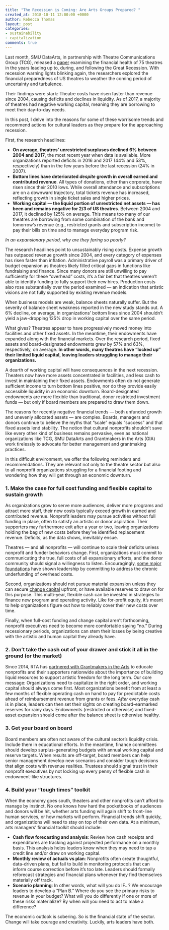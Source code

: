 ```yaml
---
title: "The Recession is Coming: Are Arts Groups Prepared? "
created_at: 2018-10-11 12:00:00 +0000
author: Rebecca Thomas
layout: post
categories:
- sustainability
- capitalization
comments: true
---
```

Last month, SMU DataArts, in partnership with Theatre Communications Group (TCG), released a [paper](https://culturaldata.org/pages/theatres-at-the-crossroads/) examining the financial health of 75 theatres in the years leading up to, during, and following the Great Recession. With recession warning lights blinking again, the researchers explored the financial preparedness of US theatres to weather the coming period of uncertainty and turbulence. 

Their findings were stark: Theatre costs have risen faster than revenue since 2004, causing deficits and declines in liquidity. As of 2017, a majority of theatres had negative working capital, meaning they are borrowing to meet their day-to-day needs. 

In this post, I delve into the reasons for some of these worrisome trends and recommend actions for cultural leaders as they prepare for the approaching recession.

 First, the research headlines:

- __On average, theatres&rsquo; unrestricted surpluses declined 6% between 2004 and 2017__, the most recent year when data is available. More organizations reported deficits in 2016 and 2017 (44% and 53%, respectively) than in the few years before the last recession (24% in 2007).
- __Bottom lines have deteriorated _despite_ growth in overall earned and contributed revenue__. All types of donations, other than corporate, have risen since their 2010 lows. While overall attendance and subscriptions are on a downward trajectory, total tickets revenue has increased, reflecting growth in single ticket sales and higher prices.
- __Working capital  &mdash; the liquid portion of unrestricted net assets  &mdash; has been and remains negative for 2/3 of US theatres__. Between 2004 and 2017, it declined by 125% on average. This means too many of our theatres are borrowing from some combination of the bank and tomorrow&rsquo;s revenue (e.g., restricted grants and subscription income) to pay their bills on time and to manage everyday program risk. 

_In an expansionary period, why are they faring so poorly?_

The research headlines point to unsustainably rising costs. Expense growth has outpaced revenue growth since 2004, and every category of expenses has risen faster than inflation. Administrative payroll was a primary driver of budget expansion as theatres likely filled critical gaps in functions like fundraising and finance. Since many donors are still unwilling to pay sufficiently for these &ldquo;overhead&rdquo; costs, it&rsquo;s a fair bet that theatres weren&rsquo;t able to identify funding to fully support their new hires. Production costs also rose substantially over the period examined  &mdash; an indication that artistic visions are not fully supported by existing revenue models. 

When business models are weak, balance sheets naturally suffer. But the severity of balance sheet weakness reported in the new study stands out. A 6% decline, on average, in organizations&rsquo; bottom lines since 2004 shouldn&rsquo;t yield a jaw-dropping 125% drop in working capital over the same period. 

What gives? Theatres appear to have progressively moved money into facilities and other fixed assets. In the meantime, their endowments have expanded along with the financial markets. Over the research period, fixed assets and board-designated endowments grew by 57% and 63%, respectively, on average. __In other words, many theatres have &ldquo;locked up&rdquo; their limited liquid capital, leaving leaders struggling to manage their organizations.__

A dearth of working capital will have consequences in the next recession. Theaters now have more assets concentrated in facilities, and less cash to invest in maintaining their fixed assets. Endowments often do not generate sufficient income to turn bottom lines positive, nor do they provide easily accessible liquidity in an economic downturn. Board-designated endowments are more flexible than traditional, donor restricted investment funds  &mdash; but only if board members are prepared to draw them down. 

The reasons for recently negative financial trends  &mdash; both unfunded growth and unevenly allocated assets  &mdash; are complex. Boards, managers and donors continue to believe the myths that &ldquo;scale&rdquo; equals &ldquo;success&rdquo; and that fixed assets lend stability. The notion that cultural nonprofits shouldn&rsquo;t save like every other kind of business remains pervasive, even as national organizations like TCG, SMU DataArts and Grantmakers in the Arts (GIA) work tirelessly to advocate for better management and grantmaking practices. 

In this difficult environment, we offer the following reminders and recommendations. They are relevant not only to the theatre sector but also to all nonprofit organizations struggling for a financial footing and wondering how they will get through an economic downturn. 

### 1. Make the case for full cost funding and flexible capital to sustain growth

As organizations grow to serve more audiences, deliver more programs and attract more staff, their new costs typically exceed growth in earned and contributed revenue. Nonprofit leaders may pursue activities without full funding in place, often to satisfy an artistic or donor aspiration. Their supporters may furthermore exit after a year or two, leaving organizations holding the bag of new costs before they&rsquo;ve identified replacement revenue. Deficits, as the data shows, inevitably ensue. 

Theatres  &mdash; and all nonprofits  &mdash; will continue to scale their deficits unless nonprofit and funder behaviors change. First, organizations must commit to communicating the true, full costs of all expansionary efforts, and the donor community should signal a willingness to listen. Encouragingly, [some major foundations](https://www.philanthropy.com/article/5-CEOs-of-Big-Foundations/247063?utm_source=pt&utm_medium=en&cid=pt&source=ams&sourceId=346939) have shown leadership by committing to address the chronic underfunding of overhead costs. 

Second, organizations should not pursue material expansion unless they can secure [change capital](https://www.giarts.org/article/investing-change-ten-lessons-cultural-grantmakers) upfront, or have available reserves to draw on for this purpose. This multi-year, flexible cash can be invested in strategies to finance new program and operating activity. Like for-profit equity, it&rsquo;s meant to help organizations figure out how to reliably cover their new costs over time. 

Finally, when full-cost funding and change capital aren&rsquo;t forthcoming, nonprofit executives need to become more comfortable saying &ldquo;no.&rdquo; During recessionary periods, organizations can stem their losses by being creative with the artistic and human capital they already have. 

### 2. Don&rsquo;t take the cash out of your drawer and stick it all in the ground (or the market)

Since 2014, RTA has [partnered with Grantmakers in the Arts](https://www.giarts.org/new-conversations-capitalization-and-community-workshop) to educate nonprofits and their supporters nationwide about the importance of building liquid resources to support artistic freedom for the long term. Our core message: Organizations need to capitalize in the right order, and working capital should always come first. Most organizations benefit from at least a few months of flexible operating cash on hand to pay for predictable costs ahead of reimbursement revenue from grants or fees. _After_ everyday cash is in place, leaders can then set their sights on creating board-earmarked reserves for rainy days. Endowments (restricted or otherwise) and fixed-asset expansion should come after the balance sheet is otherwise healthy. 

### 3. Get your board on board

Board members are often not aware of the cultural sector&rsquo;s liquidity crisis. Include them in educational efforts. In the meantime, finance committees should develop surplus-generating budgets with annual working capital and reserve targets. When results are off-target, board members can help senior management develop new scenarios and consider tough decisions that align costs with revenue realities. Trustees should signal trust in their nonprofit executives by not locking up every penny of flexible cash in endowment-like structures. 

### 4. Build your &ldquo;tough times&rdquo; toolkit

When the economy goes south, theaters and other nonprofits can&rsquo;t afford to manage by instinct. No one knows how hard the pocketbooks of audiences and donors will be hit, whether arts funding will again shift to front-line human services, or how markets will perform. Financial trends shift quickly, and organizations will need to stay on top of their own data. At a minimum, arts managers&rsquo; financial toolkit should include: 

- __Cash flow forecasting and analysis__: Review how cash receipts and expenditures are tracking against projected performance on a monthly basis. This analysis helps leaders know when they may need to tap a credit line and/or draw on working capital. 
- __Monthly review of actuals vs plan__: Nonprofits often create thoughtful, data-driven plans, but fail to build in monitoring protocols that can inform course correction before it&rsquo;s too late. Leaders should formally reforecast strategies and financial plans whenever they find themselves materially off track.
- __Scenario planning__: In other words, what will you do IF…? We encourage leaders to develop a &ldquo;Plan B.&rdquo; Where do you see the primary risks to revenue in your budget? What will you do differently if one or more of these risks materialize? By when will you need to act to make a difference? 

The economic outlook is sobering. So is the financial state of the sector. Change will take courage and creativity. Luckily, arts leaders have both. 
